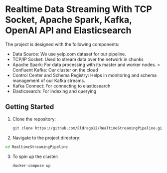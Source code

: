 # Realtime Data Streaming With TCP Socket, Apache Spark, Kafka, OpenAI API and Elasticsearch

The project is designed with the following components:

- Data Source: We use yelp.com dataset for our pipeline.
- TCP/IP Socket: Used to stream data over the network in chunks
- Apache Spark: For data processing with its master and worker nodes.
= Confluent Kafka: Our cluster on the cloud
- Control Center and Schema Registry: Helps in monitoring and schema management of our Kafka streams.
- Kafka Connect: For connecting to elasticsearch
- Elasticsearch: For indexing and querying

## Getting Started

1. Clone the repository:
   ```bash
   git clone https://github.com/Eldrago12/RealtimeStreamingPipeline.git
   ```

2. Navigate to the project directory:
  ```bash
  cd RealtimeStreamingPipeline
  ```

3. To spin up the cluster:
   ```bash
   docker-compose up
   ```
